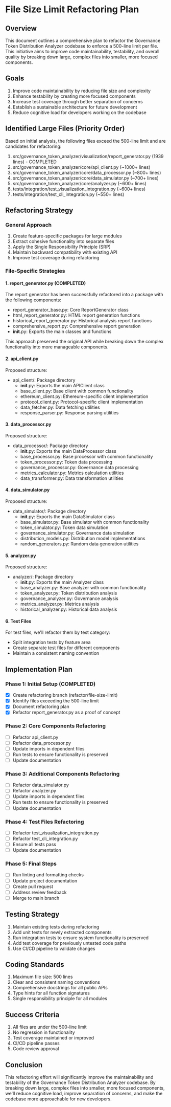 # File Size Limit Refactoring Plan

## Overview

This document outlines a comprehensive plan to refactor the Governance Token Distribution Analyzer codebase to enforce a 500-line limit per file. This initiative aims to improve code maintainability, testability, and overall quality by breaking down large, complex files into smaller, more focused components.

## Goals

1. Improve code maintainability by reducing file size and complexity
2. Enhance testability by creating more focused components
3. Increase test coverage through better separation of concerns
4. Establish a sustainable architecture for future development
5. Reduce cognitive load for developers working on the codebase

## Identified Large Files (Priority Order)

Based on initial analysis, the following files exceed the 500-line limit and are candidates for refactoring:

1. src/governance_token_analyzer/visualization/report_generator.py (1939 lines) - COMPLETED
2. src/governance_token_analyzer/core/api_client.py (~1000+ lines)
3. src/governance_token_analyzer/core/data_processor.py (~800+ lines)
4. src/governance_token_analyzer/core/data_simulator.py (~700+ lines)
5. src/governance_token_analyzer/core/analyzer.py (~600+ lines)
6. tests/integration/test_visualization_integration.py (~600+ lines)
7. tests/integration/test_cli_integration.py (~550+ lines)

## Refactoring Strategy

### General Approach

1. Create feature-specific packages for large modules
2. Extract cohesive functionality into separate files
3. Apply the Single Responsibility Principle (SRP)
4. Maintain backward compatibility with existing API
5. Improve test coverage during refactoring

### File-Specific Strategies

#### 1. report_generator.py (COMPLETED)

The report generator has been successfully refactored into a package with the following components:

- report_generator_base.py: Core ReportGenerator class
- html_report_generator.py: HTML report generation functions
- historical_report_generator.py: Historical analysis report functions
- comprehensive_report.py: Comprehensive report generation
- __init__.py: Exports the main classes and functions

This approach preserved the original API while breaking down the complex functionality into more manageable components.

#### 2. api_client.py

Proposed structure:
- api_client/: Package directory
  - __init__.py: Exports the main APIClient class
  - base_client.py: Base client with common functionality
  - ethereum_client.py: Ethereum-specific client implementation
  - protocol_client.py: Protocol-specific client implementation
  - data_fetcher.py: Data fetching utilities
  - response_parser.py: Response parsing utilities

#### 3. data_processor.py

Proposed structure:
- data_processor/: Package directory
  - __init__.py: Exports the main DataProcessor class
  - base_processor.py: Base processor with common functionality
  - token_processor.py: Token data processing
  - governance_processor.py: Governance data processing
  - metrics_calculator.py: Metrics calculation utilities
  - data_transformer.py: Data transformation utilities

#### 4. data_simulator.py

Proposed structure:
- data_simulator/: Package directory
  - __init__.py: Exports the main DataSimulator class
  - base_simulator.py: Base simulator with common functionality
  - token_simulator.py: Token data simulation
  - governance_simulator.py: Governance data simulation
  - distribution_models.py: Distribution model implementations
  - random_generators.py: Random data generation utilities

#### 5. analyzer.py

Proposed structure:
- analyzer/: Package directory
  - __init__.py: Exports the main Analyzer class
  - base_analyzer.py: Base analyzer with common functionality
  - token_analyzer.py: Token distribution analysis
  - governance_analyzer.py: Governance analysis
  - metrics_analyzer.py: Metrics analysis
  - historical_analyzer.py: Historical data analysis

#### 6. Test Files

For test files, we'll refactor them by test category:
- Split integration tests by feature area
- Create separate test files for different components
- Maintain a consistent naming convention

## Implementation Plan

### Phase 1: Initial Setup (COMPLETED)

- [x] Create refactoring branch (refactor/file-size-limit)
- [x] Identify files exceeding the 500-line limit
- [x] Document refactoring plan
- [x] Refactor report_generator.py as a proof of concept

### Phase 2: Core Components Refactoring

- [ ] Refactor api_client.py
- [ ] Refactor data_processor.py
- [ ] Update imports in dependent files
- [ ] Run tests to ensure functionality is preserved
- [ ] Update documentation

### Phase 3: Additional Components Refactoring

- [ ] Refactor data_simulator.py
- [ ] Refactor analyzer.py
- [ ] Update imports in dependent files
- [ ] Run tests to ensure functionality is preserved
- [ ] Update documentation

### Phase 4: Test Files Refactoring

- [ ] Refactor test_visualization_integration.py
- [ ] Refactor test_cli_integration.py
- [ ] Ensure all tests pass
- [ ] Update documentation

### Phase 5: Final Steps

- [ ] Run linting and formatting checks
- [ ] Update project documentation
- [ ] Create pull request
- [ ] Address review feedback
- [ ] Merge to main branch

## Testing Strategy

1. Maintain existing tests during refactoring
2. Add unit tests for newly extracted components
3. Run integration tests to ensure system functionality is preserved
4. Add test coverage for previously untested code paths
5. Use CI/CD pipeline to validate changes

## Coding Standards

1. Maximum file size: 500 lines
2. Clear and consistent naming conventions
3. Comprehensive docstrings for all public APIs
4. Type hints for all function signatures
5. Single responsibility principle for all modules

## Success Criteria

1. All files are under the 500-line limit
2. No regression in functionality
3. Test coverage maintained or improved
4. CI/CD pipeline passes
5. Code review approval

## Conclusion

This refactoring effort will significantly improve the maintainability and testability of the Governance Token Distribution Analyzer codebase. By breaking down large, complex files into smaller, more focused components, we'll reduce cognitive load, improve separation of concerns, and make the codebase more approachable for new developers.
